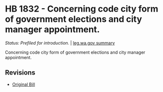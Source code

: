 # HB 1832 - Concerning code city form of government elections and city manager appointment.
*Status: Prefiled for introduction.* | [leg.wa.gov summary](https://app.leg.wa.gov/billsummary?BillNumber=1832&Year=2021)

Concerning code city form of government elections and city manager appointment.

## Revisions
* [Original Bill](1/)
